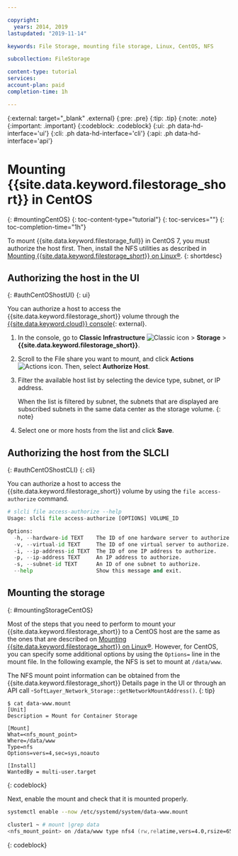 ```yaml
---

copyright:
  years: 2014, 2019
lastupdated: "2019-11-14"

keywords: File Storage, mounting file storage, Linux, CentOS, NFS

subcollection: FileStorage

content-type: tutorial
services:
account-plan: paid
completion-time: 1h

---
```

{:external: target="_blank" .external}
{:pre: .pre}
{:tip: .tip}
{:note: .note}
{:important: .important}
{:codeblock: .codeblock}
{:ui: .ph data-hd-interface='ui'}
{:cli: .ph data-hd-interface='cli'}
{:api: .ph data-hd-interface='api'}

# Mounting {{site.data.keyword.filestorage_short}} in CentOS
{: #mountingCentOS}
{: toc-content-type="tutorial"}
{: toc-services=""}
{: toc-completion-time="1h"}

To mount {{site.data.keyword.filestorage_full}} in CentOS 7, you must authorize the host first. Then, install the NFS utilities as described in [Mounting {{site.data.keyword.filestorage_short}} on Linux&reg;](/docs/FileStorage?topic=FileStorage-mountingLinux).
{: shortdesc}

## Authorizing the host in the UI
{: #authCentOShostUI}
{: ui}

You can authorize a host to access the {{site.data.keyword.filestorage_short}} volume through the [{{site.data.keyword.cloud}} console](/classic/storage/file){: external}.

1. In the console, go to **Classic Infrastructure** ![Classic icon](../icons/classic.svg "Classic") > **Storage** > **{{site.data.keyword.filestorage_short}}**.
2. Scroll to the File share you want to mount, and click **Actions** ![Actions icon](../icons/action-menu-icon.svg "Actions"). Then, select **Authorize Host**.
3. Filter the available host list by selecting the device type, subnet, or IP address.

   When the list is filtered by subnet, the subnets that are displayed are subscribed subnets in the same data center as the storage volume.
   {: note}

4. Select one or more hosts from the list and click **Save**.

## Authorizing the host from the SLCLI
{: #authCentOShostCLI}
{: cli}

You can authorize a host to access the {{site.data.keyword.filestorage_short}} volume by using the `file access-authorize` command.

```python
# slcli file access-authorize --help
Usage: slcli file access-authorize [OPTIONS] VOLUME_ID

Options:
  -h, --hardware-id TEXT    The ID of one hardware server to authorize.
  -v, --virtual-id TEXT     The ID of one virtual server to authorize.
  -i, --ip-address-id TEXT  The ID of one IP address to authorize.
  -p, --ip-address TEXT     An IP address to authorize.
  -s, --subnet-id TEXT      An ID of one subnet to authorize.
  --help                    Show this message and exit.
```

## Mounting the storage
{: #mountingStorageCentOS}

Most of the steps that you need to perform to mount your {{site.data.keyword.filestorage_short}} to a CentOS host are the same as the ones that are described on [Mounting {{site.data.keyword.filestorage_short}} on Linux&reg;](/docs/FileStorage?topic=FileStorage-mountingLinux). However, for CentOS, you can specify some additional options by using the `Options=` line in the mount file. In the following example, the NFS is set to mount at `/data/www`.

 The NFS mount point information can be obtained from the {{site.data.keyword.filestorage_short}} Details page in the UI or through an API call -`SoftLayer_Network_Storage::getNetworkMountAddress()`.
{: tip}

```text
$ cat data-www.mount
[Unit]
Description = Mount for Container Storage

[Mount]
What=<nfs_mount_point>
Where=/data/www
Type=nfs
Options=vers=4,sec=sys,noauto

[Install]
WantedBy = multi-user.target
```
{: codeblock}

Next, enable the mount and check that it is mounted properly.

```zsh
systemctl enable --now /etc/systemd/system/data-www.mount

cluster1 ~ # mount |grep data
<nfs_mount_point> on /data/www type nfs4 (rw,relatime,vers=4.0,rsize=65536,wsize=65536,namlen=255,hard,proto=tcp,port=0,timeo=600,retrans=2,sec=sys,clientaddr=10.81.x.x,local_lock=none,addr=10.1.x.x)
```
{: codeblock}
